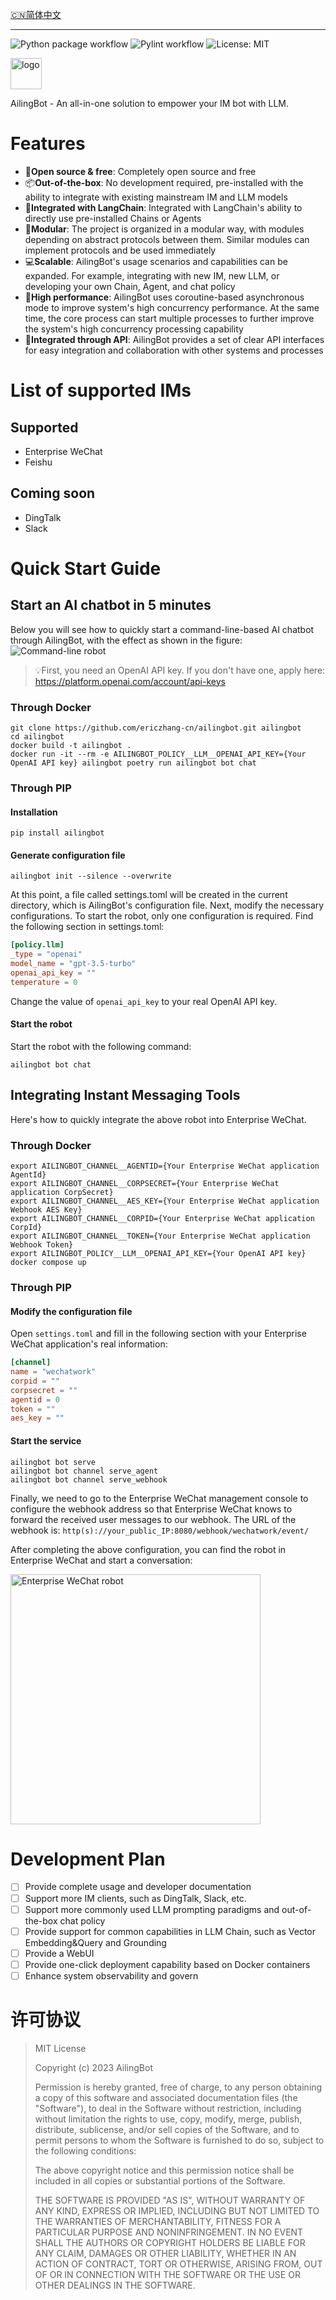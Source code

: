 [🇨🇳简体中文](https://github.com/ericzhang-cn/ailingbot/blob/main/README_Chinese.md)

---

![Python package workflow](https://github.com/ericzhang-cn/ailingbot/actions/workflows/python-package.yml/badge.svg)
![Pylint workflow](https://github.com/ericzhang-cn/ailingbot/actions/workflows/pylint.yml/badge.svg)
![License: MIT](https://img.shields.io/badge/License-MIT-yellow.svg)

<img src="https://github.com/ericzhang-cn/ailingbot/raw/main/img/logo.png" alt="logo" width="50" height="50"/>

AilingBot - An all-in-one solution to empower your IM bot with LLM.

# Features

- 💯**Open source & free**: Completely open source and free
- 📦**Out-of-the-box**: No development required, pre-installed with the ability to integrate with existing mainstream IM
  and LLM models
- 🔗**Integrated with LangChain**: Integrated with LangChain's ability to directly use pre-installed Chains or Agents
- 🧩**Modular**: The project is organized in a modular way, with modules depending on abstract protocols between them.
  Similar modules can implement protocols and be used immediately
- 💻**Scalable**: AilingBot's usage scenarios and capabilities can be expanded. For example, integrating with new IM, new
  LLM, or developing your own Chain, Agent, and chat policy
- 🚀**High performance**: AilingBot uses coroutine-based asynchronous mode to improve system's high concurrency
  performance. At the same time, the core process can start multiple processes to further improve the system's high
  concurrency processing capability
- 🔌**Integrated through API**: AilingBot provides a set of clear API interfaces for easy integration and collaboration
  with other systems and processes

# List of supported IMs

## Supported

- Enterprise WeChat
- Feishu

## Coming soon

- DingTalk
- Slack

# Quick Start Guide

## Start an AI chatbot in 5 minutes

Below you will see how to quickly start a command-line-based AI chatbot through AilingBot, with the effect as shown in
the figure:
![Command-line robot](https://github.com/ericzhang-cn/ailingbot/raw/main/img/command-line-screenshot.png)


> 💡First, you need an OpenAI API key. If you don't have one, apply here: https://platform.openai.com/account/api-keys

### Through Docker

```shell
git clone https://github.com/ericzhang-cn/ailingbot.git ailingbot
cd ailingbot
docker build -t ailingbot .
docker run -it --rm -e AILINGBOT_POLICY__LLM__OPENAI_API_KEY={Your OpenAI API key} ailingbot poetry run ailingbot bot chat
```

### Through PIP

#### Installation

```shell
pip install ailingbot
```

#### Generate configuration file

```shell
ailingbot init --silence --overwrite
```

At this point, a file called settings.toml will be created in the current directory, which is AilingBot's configuration
file.
Next, modify the necessary configurations. To start the robot, only one configuration is required. Find the following
section in settings.toml:

```toml
[policy.llm]
_type = "openai"
model_name = "gpt-3.5-turbo"
openai_api_key = ""
temperature = 0
```

Change the value of `openai_api_key` to your real OpenAI API key.

#### Start the robot

Start the robot with the following command:

```shell
ailingbot bot chat
```

## Integrating Instant Messaging Tools

Here's how to quickly integrate the above robot into Enterprise WeChat.

### Through Docker

```shell
export AILINGBOT_CHANNEL__AGENTID={Your Enterprise WeChat application AgentId}
export AILINGBOT_CHANNEL__CORPSECRET={Your Enterprise WeChat application CorpSecret}
export AILINGBOT_CHANNEL__AES_KEY={Your Enterprise WeChat application Webhook AES Key}
export AILINGBOT_CHANNEL__CORPID={Your Enterprise WeChat application CorpId}
export AILINGBOT_CHANNEL__TOKEN={Your Enterprise WeChat application Webhook Token}
export AILINGBOT_POLICY__LLM__OPENAI_API_KEY={Your OpenAI API key}
docker compose up
```

### Through PIP

#### Modify the configuration file

Open `settings.toml` and fill in the following section with your Enterprise WeChat application's real information:

```toml
[channel]
name = "wechatwork"
corpid = ""
corpsecret = ""
agentid = 0
token = ""
aes_key = ""
```

#### Start the service

```shell
ailingbot bot serve
ailingbot bot channel serve_agent
ailingbot bot channel serve_webhook
```

Finally, we need to go to the Enterprise WeChat management console to configure the webhook address so that Enterprise
WeChat knows to forward the received user messages to our webhook.
The URL of the webhook is: `http(s)://your_public_IP:8080/webhook/wechatwork/event/`

After completing the above configuration, you can find the robot in Enterprise WeChat and start a conversation:

<img src="https://github.com/ericzhang-cn/ailingbot/raw/main/img/wechatwork-screenshot.png" alt="Enterprise WeChat robot" width="400"/>

# Development Plan

- [ ] Provide complete usage and developer documentation
- [ ] Support more IM clients, such as DingTalk, Slack, etc.
- [ ] Support more commonly used LLM prompting paradigms and out-of-the-box chat policy
- [ ] Provide support for common capabilities in LLM Chain, such as Vector Embedding&Query and Grounding
- [ ] Provide a WebUI
- [ ] Provide one-click deployment capability based on Docker containers
- [ ] Enhance system observability and govern

# 许可协议

> MIT License
>
>Copyright (c) 2023 AilingBot
>
>Permission is hereby granted, free of charge, to any person obtaining a copy
> of this software and associated documentation files (the "Software"), to deal
> in the Software without restriction, including without limitation the rights
> to use, copy, modify, merge, publish, distribute, sublicense, and/or sell
> copies of the Software, and to permit persons to whom the Software is
> furnished to do so, subject to the following conditions:
>
>The above copyright notice and this permission notice shall be included in all
> copies or substantial portions of the Software.
>
>THE SOFTWARE IS PROVIDED "AS IS", WITHOUT WARRANTY OF ANY KIND, EXPRESS OR
> IMPLIED, INCLUDING BUT NOT LIMITED TO THE WARRANTIES OF MERCHANTABILITY,
> FITNESS FOR A PARTICULAR PURPOSE AND NONINFRINGEMENT. IN NO EVENT SHALL THE
> AUTHORS OR COPYRIGHT HOLDERS BE LIABLE FOR ANY CLAIM, DAMAGES OR OTHER
> LIABILITY, WHETHER IN AN ACTION OF CONTRACT, TORT OR OTHERWISE, ARISING FROM,
> OUT OF OR IN CONNECTION WITH THE SOFTWARE OR THE USE OR OTHER DEALINGS IN THE
> SOFTWARE.
